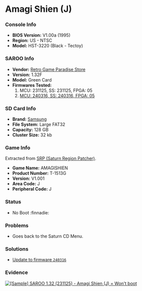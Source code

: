 # Amagi Shien (J)

### Console Info

- <b>BIOS Version:</b> V1.00a (1995)
- <b>Region:</b> US - NTSC
- <b>Model:</b> HST-3220 (Black - Tectoy)

### SAROO Info

- <b>Vendor:</b> [Retro Game Paradise Store](https://s.click.aliexpress.com/e/_DlCqvfB)
- <b>Version:</b> 1.32F
- <b>Model:</b> Green Card
- <b>Firmwares Tested:</b>
  1. MCU: 231125, SS: 231125, FPGA: 05
  2. [MCU: 240316, SS: 240316, FPGA: 05](../02/README.md)

### SD Card Info

- <b>Brand:</b> [Samsung](https://s.click.aliexpress.com/e/_DlaoPrr)
- <b>File System:</b> Large FAT32
- <b>Capacity:</b> 128 GB
- <b>Cluster Size:</b> 32 kb

### Game Info

Extracted from [SRP (Saturn Region Patcher)](https://segaxtreme.net/resources/saturn-region-patcher.81/download).

- <b>Game Name:</b> AMAGISHIEN
- <b>Product Number:</b> T-1513G
- <b>Version:</b> V1.001
- <b>Area Code:</b> J
- <b>Peripheral Code:</b> J

### Status

- No Boot :finnadie:

### Problems

- Goes back to the Saturn CD Menu.

### Solutions

- [Update to firmware `240316`](../02/README.md)

### Evidence

[![[Sample] SAROO 1.32 (231125) - Amagi Shien (J) = Won't boot](https://img.youtube.com/vi/pLK1lR0Xj10/0.jpg)](https://www.youtube.com/watch?v=pLK1lR0Xj10)
